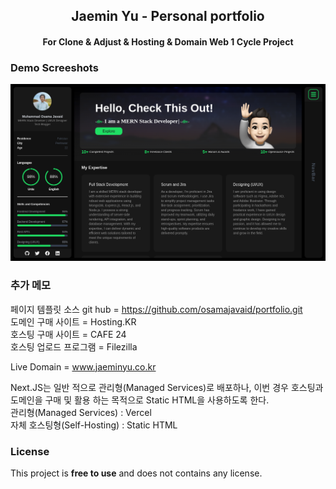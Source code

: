 <div align="center">
  <h2 align="center">Jaemin Yu - Personal portfolio</h2>
  <h4 align="center">For Clone & Adjust & Hosting & Domain Web 1 Cycle Project</h4>
</div>

### Demo Screeshots

![Osama Portfolio Desktop Demo](./public/readme-images/portfolio.png "Desktop Demo")

### 추가 메모
페이지 템플릿 소스 git hub = https://github.com/osamajavaid/portfolio.git </br>
도메인 구매 사이트 = Hosting.KR </br> 
호스팅 구매 사이트 = CAFE 24 </br>
호스팅 업로드 프로그램 = Filezilla </br>

Live Domain = www.jaeminyu.co.kr </br>

Next.JS는 일반 적으로 관리형(Managed Services)로 배포하나, 이번 경우 호스팅과 도메인을 구매 및 활용 하는 목적으로 Static HTML을 사용하도록 한다. </br>
관리형(Managed Services) : Vercel </br>
자체 호스팅형(Self-Hosting) : Static HTML </br>

### License

This project is **free to use** and does not contains any license.
